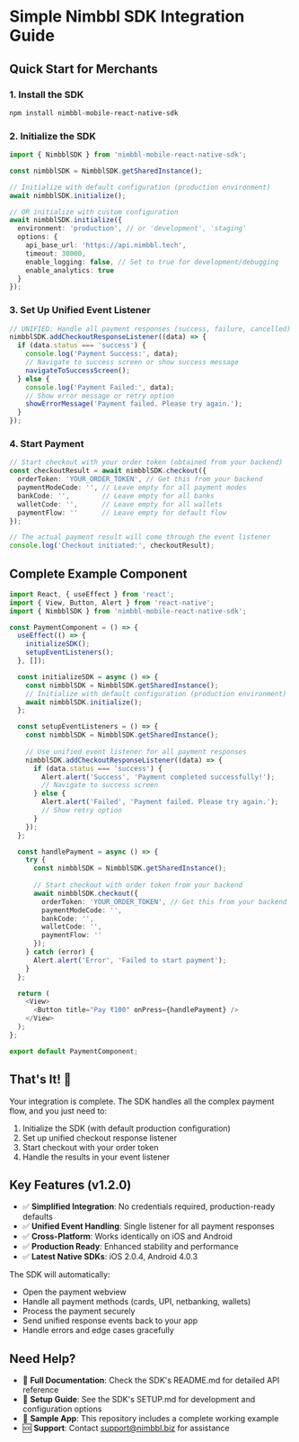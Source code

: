 # Simple Nimbbl SDK Integration Guide

## Quick Start for Merchants

### 1. Install the SDK
```bash
npm install nimbbl-mobile-react-native-sdk
```

### 2. Initialize the SDK
```typescript
import { NimbblSDK } from 'nimbbl-mobile-react-native-sdk';

const nimbblSDK = NimbblSDK.getSharedInstance();

// Initialize with default configuration (production environment)
await nimbblSDK.initialize();

// OR initialize with custom configuration
await nimbblSDK.initialize({
  environment: 'production', // or 'development', 'staging'
  options: {
    api_base_url: 'https://api.nimbbl.tech',
    timeout: 30000,
    enable_logging: false, // Set to true for development/debugging
    enable_analytics: true
  }
});
```

### 3. Set Up Unified Event Listener
```typescript
// UNIFIED: Handle all payment responses (success, failure, cancelled)
nimbblSDK.addCheckoutResponseListener((data) => {
  if (data.status === 'success') {
    console.log('Payment Success:', data);
    // Navigate to success screen or show success message
    navigateToSuccessScreen();
  } else {
    console.log('Payment Failed:', data);
    // Show error message or retry option
    showErrorMessage('Payment failed. Please try again.');
  }
});
```

### 4. Start Payment
```typescript
// Start checkout with your order token (obtained from your backend)
const checkoutResult = await nimbblSDK.checkout({
  orderToken: 'YOUR_ORDER_TOKEN', // Get this from your backend
  paymentModeCode: '', // Leave empty for all payment modes
  bankCode: '',        // Leave empty for all banks
  walletCode: '',      // Leave empty for all wallets
  paymentFlow: ''      // Leave empty for default flow
});

// The actual payment result will come through the event listener
console.log('Checkout initiated:', checkoutResult);
```

## Complete Example Component

```typescript
import React, { useEffect } from 'react';
import { View, Button, Alert } from 'react-native';
import { NimbblSDK } from 'nimbbl-mobile-react-native-sdk';

const PaymentComponent = () => {
  useEffect(() => {
    initializeSDK();
    setupEventListeners();
  }, []);

  const initializeSDK = async () => {
    const nimbblSDK = NimbblSDK.getSharedInstance();
    // Initialize with default configuration (production environment)
    await nimbblSDK.initialize();
  };

  const setupEventListeners = () => {
    const nimbblSDK = NimbblSDK.getSharedInstance();
    
    // Use unified event listener for all payment responses
    nimbblSDK.addCheckoutResponseListener((data) => {
      if (data.status === 'success') {
        Alert.alert('Success', 'Payment completed successfully!');
        // Navigate to success screen
      } else {
        Alert.alert('Failed', 'Payment failed. Please try again.');
        // Show retry option
      }
    });
  };

  const handlePayment = async () => {
    try {
      const nimbblSDK = NimbblSDK.getSharedInstance();
      
      // Start checkout with order token from your backend
      await nimbblSDK.checkout({
        orderToken: 'YOUR_ORDER_TOKEN', // Get this from your backend
        paymentModeCode: '',
        bankCode: '',
        walletCode: '',
        paymentFlow: ''
      });
    } catch (error) {
      Alert.alert('Error', 'Failed to start payment');
    }
  };

  return (
    <View>
      <Button title="Pay ₹100" onPress={handlePayment} />
    </View>
  );
};

export default PaymentComponent;
```

## That's It! 🎉

Your integration is complete. The SDK handles all the complex payment flow, and you just need to:
1. Initialize the SDK (with default production configuration)
2. Set up unified checkout response listener
3. Start checkout with your order token
4. Handle the results in your event listener

## Key Features (v1.2.0)

- ✅ **Simplified Integration**: No credentials required, production-ready defaults
- ✅ **Unified Event Handling**: Single listener for all payment responses
- ✅ **Cross-Platform**: Works identically on iOS and Android
- ✅ **Production Ready**: Enhanced stability and performance
- ✅ **Latest Native SDKs**: iOS 2.0.4, Android 4.0.3

The SDK will automatically:
- Open the payment webview
- Handle all payment methods (cards, UPI, netbanking, wallets)
- Process the payment securely
- Send unified response events back to your app
- Handle errors and edge cases gracefully

## Need Help?

- 📖 **Full Documentation**: Check the SDK's README.md for detailed API reference
- 🔧 **Setup Guide**: See the SDK's SETUP.md for development and configuration options
- 📱 **Sample App**: This repository includes a complete working example
- 🆘 **Support**: Contact support@nimbbl.biz for assistance

